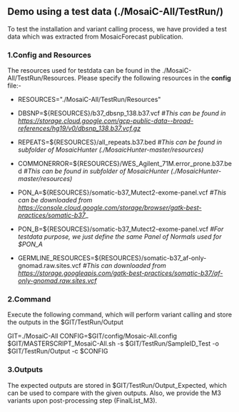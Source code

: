 ## Demo using a test data (./MosaiC-All/TestRun/)

To test the installation and variant calling process, we have provided a test data which was extracted from MosaicForecast publication. 

### 1.Config and Resources
The resources used for testdata can be found in the ./MosaiC-All/TestRun/Resources. 
Please specify the following resources in the **config** file:-

- RESOURCES="./MosaiC-All/TestRun/Resources"

- DBSNP=${RESOURCES}/b37_dbsnp_138.b37.vcf
  _#This can be found in https://storage.cloud.google.com/gcp-public-data--broad-references/hg19/v0/dbsnp_138.b37.vcf.gz_

- REPEATS=${RESOURCES}/all_repeats.b37.bed
  _#This can be found in subfolder of MosaicHunter (./MosaicHunter-master/resources)_

- COMMONERROR=${RESOURCES}/WES_Agilent_71M.error_prone.b37.bed
  _#This can be found in subfolder of MosaicHunter (./MosaicHunter-master/resources)_

- PON_A=${RESOURCES}/somatic-b37_Mutect2-exome-panel.vcf
  _#This can be downloaded from https://console.cloud.google.com/storage/browser/gatk-best-practices/somatic-b37__

- PON_B=${RESOURCES}/somatic-b37_Mutect2-exome-panel.vcf
  _#For testdata purpose, we just define the same Panel of Normals used for $PON_A_

- GERMLINE_RESOURCES=${RESOURCES}/somatic-b37_af-only-gnomad.raw.sites.vcf
  _#This can downloaded from https://storage.googleapis.com/gatk-best-practices/somatic-b37/af-only-gnomad.raw.sites.vcf_

### 2.Command

Execute the following command, which will perform variant calling and store the outputs in the $GIT/TestRun/Output

GIT=./MosaiC-All
CONFIG=$GIT/config/Mosaic-All.config
$GIT/MASTERSCRIPT_MosaiC-All.sh -s $GIT/TestRun/SampleID_Test -o $GIT/TestRun/Output -c $CONFIG

### 3.Outputs

The expected outputs are stored in $GIT/TestRun/Output_Expected, which can be used to compare with the given outputs. Also, we provide the M3 variants upon post-processing step (FinalList_M3).

